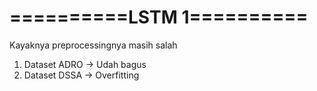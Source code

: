 # ==========LSTM 1==========
Kayaknya preprocessingnya masih salah
1. Dataset ADRO -> Udah bagus
2. Dataset DSSA -> Overfitting
